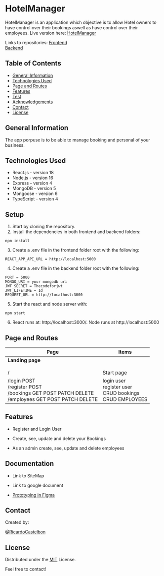 # HotelManager

HotelManager is an application which objective is to allow Hotel owners to have control over their bookings aswell as have control over their employees. Live version here: [HotelManager](https://hotel-manager-app.netlify.app)

Links to repositories:
 [Frontend](https://github.com/RicardoCastelbon/u09-frontend-HotelManager)<br />
 [Backend](https://github.com/RicardoCastelbon/u09-backend-HotelManager)

## Table of Contents

* [General Information](#general-information)
* [Technologies Used](#technologies-used)
* [Page and Routes](#[page-and-routes])
* [Features](#features)
* [Test](#test)
* [Acknowledgements](#acknowledgements)
* [Contact](#contact)
* [License](#license)

## General Information
The app porpuse is to be able to manage booking and personal of your business.


## Technologies Used
- React.js - version 18
- Node.js - version 16
- Express - version 4
- MongoDB - version 5
- Mongoose - version 6
- TypeScript - version 4


## Setup

1. Start by cloning the repository.
2. Install the dependencies in both frontend and backend folders:

```
npm install
```

3. Create a .env file in the frontend folder root with the following:

```
REACT_APP_API_URL = http://localhost:5000
```

4. Create a .env file in the backend folder root with the following:

```
PORT = 5000
MONGO_URI = your mongodb uri
JWT_SECRET = Thecodeforjwt
JWT_LIFETIME = 1d
REQUEST_URL = http://localhost:3000
```

5. Start the react and node server with:

```
npm start
```

6. React runs at: http://localhost:3000/. Node runs at http://localhost:5000


## Page and Routes

| Page                                                                                                             | Items                                                                                                                                                  |
| ---------------------------------------------------------------------------------------------------------------- | ------------------------------------------------------------------------------------------------------------------------------------------------------ |
| **Landing page** <br /> <br /> /                                                                                 | <br /> <br /> Start page                                                                                                                               |
| /login POST <br /> /register POST <br /> /bookings GET POST PATCH DELETE <br /> /employees GET POST PATCH DELETE | login user <br /> register user <br /> CRUD bookings <br /> CRUD EMPLOYEES |

## Features

- Register and Login User

- Create, see, update and delete your Bookings

- As an admin create, see, update and delete employees

## Documentation

- Link to SiteMap

- Link to google document

- [Prototyping in Figma](https://www.figma.com/file/dOlEtZQwfJ3tQEaqL7Muzz/HotelManager?node-id=0%3A1)


## Contact

Created by:

[@RicardoCastelbon](https://github.com/RicardoCastelbon)


## License

Distributed under the [MIT](https://choosealicense.com/licenses/mit/) License.

Feel free to contact!

